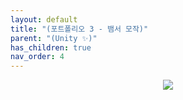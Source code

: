 ```yaml
---
layout: default
title: "(포트폴리오 3 - 뱀서 모작)"
parent: "(Unity ✨)"
has_children: true
nav_order: 4
---
```


<p align="center">
  <img src="https://taehyungs-programming-blog.github.io/blog/assets/images/unity/portfolio-3/p3-0-1.gif"/>
</p>